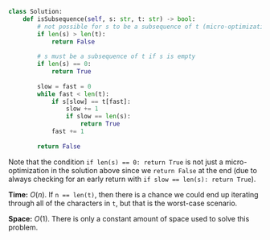 ```python
class Solution:
    def isSubsequence(self, s: str, t: str) -> bool:
        # not possible for s to be a subsequence of t (micro-optimization)
        if len(s) > len(t):
            return False
        
        # s must be a subsequence of t if s is empty
        if len(s) == 0:
            return True
        
        slow = fast = 0
        while fast < len(t):
            if s[slow] == t[fast]:
                slow += 1
                if slow == len(s):
                    return True
            fast += 1
            
        return False
```

Note that the condition `if len(s) == 0: return True` is not just a micro-optimization in the solution above since we `return False` at the end (due to always checking for an early return with `if slow == len(s): return True`).

**Time:** $O(n)$. If `n == len(t)`, then there is a chance we could end up iterating through all of the characters in `t`, but that is the worst-case scenario.

**Space:** $O(1)$. There is only a constant amount of space used to solve this problem.